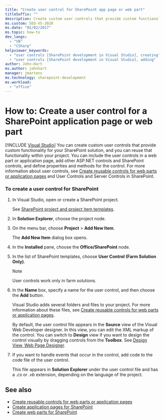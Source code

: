 ```yaml
---
title: "Create user control for SharePoint app page or web part"
titleSuffix: ""
description: Create custom user controls that provide custom functionality for your SharePoint solution, and reuse that functionality within a web part or application page.
ms.custom: SEO-VS-2020
ms.date: "02/02/2017"
ms.topic: how-to
dev_langs:
  - "VB"
  - "CSharp"
helpviewer_keywords:
  - "user controls [SharePoint development in Visual Studio], creating"
  - "user controls [SharePoint development in Visual Studio], adding"
author: John-Hart
ms.author: johnhart
manager: jmartens
ms.technology: sharepoint-development
ms.workload:
  - "office"
---
```

# How to: Create a user control for a SharePoint application page or web part

 [!INCLUDE [Visual Studio](~/includes/applies-to-version/vs-windows-only.md)]
  You can create custom user controls that provide custom functionality for your SharePoint solution, and you can reuse that functionality within your project. You can include the user controls in a web part or application page, add other ASP.NET controls and SharePoint controls, and define properties and methods for the control. For more information about user controls, see [Create reusable controls for web parts or application pages](../sharepoint/creating-reusable-controls-for-web-parts-or-application-pages.md) and User Controls and Server Controls in SharePoint.

### To create a user control for SharePoint

1. In Visual Studio, open or create a SharePoint project.

     See [SharePoint project and project item templates](../sharepoint/sharepoint-project-and-project-item-templates.md).

2. In **Solution Explorer**, choose the project node.

3. On the menu bar, choose **Project** > **Add New Item**.

     The **Add New Item** dialog box opens.

4. In the **Installed** pane, choose the **Office/SharePoint** node.

5. In the list of SharePoint templates, choose **User Control (Farm Solution Only)**.

    > [!NOTE]
    > User controls work only in farm solutions.

6. In the **Name** box, specify a name for the user control, and then choose the **Add** button.

     Visual Studio adds several folders and files to your project. For more information about these files, see [Create reusable controls for web parts or application pages](../sharepoint/creating-reusable-controls-for-web-parts-or-application-pages.md).

     By default, the user control file appears in the **Source** view of the Visual Web Developer designer. In this view, you can edit the XML markup of the control. You can switch to **Design** view if you want to design the control visually by dragging controls from the **Toolbox**. See [Design View, Web Page Designer](/previous-versions/aspnet/ms178149\(v\=vs.100\)).

7. If you want to handle events that occur in the control, add code to the code file of the user control.

     This file appears in **Solution Explorer** under the user control file and has a *.cs* or *.vb* extension, depending on the language of the project.

## See also
- [Create reusable controls for web parts or application pages](../sharepoint/creating-reusable-controls-for-web-parts-or-application-pages.md)
- [Create application pages for SharePoint](../sharepoint/creating-application-pages-for-sharepoint.md)
- [Create web parts for SharePoint](../sharepoint/creating-web-parts-for-sharepoint.md)
